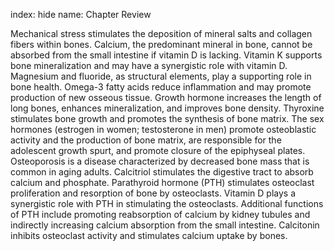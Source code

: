 index: hide
name: Chapter Review

Mechanical stress stimulates the deposition of mineral salts and collagen fibers within bones. Calcium, the predominant mineral in bone, cannot be absorbed from the small intestine if vitamin D is lacking. Vitamin K supports bone mineralization and may have a synergistic role with vitamin D. Magnesium and fluoride, as structural elements, play a supporting role in bone health. Omega-3 fatty acids reduce inflammation and may promote production of new osseous tissue. Growth hormone increases the length of long bones, enhances mineralization, and improves bone density. Thyroxine stimulates bone growth and promotes the synthesis of bone matrix. The sex hormones (estrogen in women; testosterone in men) promote osteoblastic activity and the production of bone matrix, are responsible for the adolescent growth spurt, and promote closure of the epiphyseal plates. Osteoporosis is a disease characterized by decreased bone mass that is common in aging adults. Calcitriol stimulates the digestive tract to absorb calcium and phosphate. Parathyroid hormone (PTH) stimulates osteoclast proliferation and resorption of bone by osteoclasts. Vitamin D plays a synergistic role with PTH in stimulating the osteoclasts. Additional functions of PTH include promoting reabsorption of calcium by kidney tubules and indirectly increasing calcium absorption from the small intestine. Calcitonin inhibits osteoclast activity and stimulates calcium uptake by bones.
